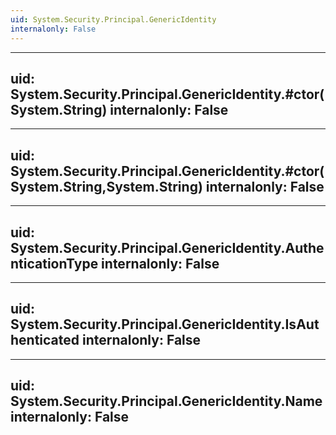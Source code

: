 ```yaml
---
uid: System.Security.Principal.GenericIdentity
internalonly: False
---
```


---
uid: System.Security.Principal.GenericIdentity.#ctor(System.String)
internalonly: False
---

---
uid: System.Security.Principal.GenericIdentity.#ctor(System.String,System.String)
internalonly: False
---

---
uid: System.Security.Principal.GenericIdentity.AuthenticationType
internalonly: False
---

---
uid: System.Security.Principal.GenericIdentity.IsAuthenticated
internalonly: False
---

---
uid: System.Security.Principal.GenericIdentity.Name
internalonly: False
---

